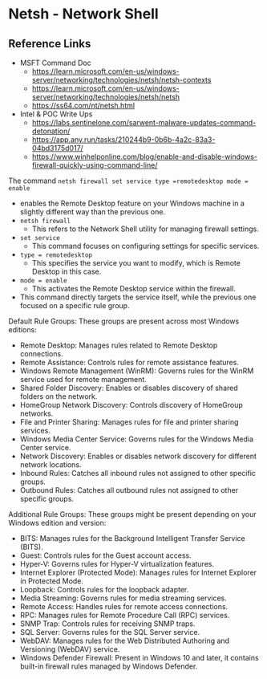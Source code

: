 # Netsh - Network Shell


## Reference Links
- MSFT Command Doc
  - https://learn.microsoft.com/en-us/windows-server/networking/technologies/netsh/netsh-contexts
  - https://learn.microsoft.com/en-us/windows-server/networking/technologies/netsh/netsh
  - https://ss64.com/nt/netsh.html
- Intel & POC Write Ups
  - https://labs.sentinelone.com/sarwent-malware-updates-command-detonation/
  - https://app.any.run/tasks/210244b9-0b6b-4a2c-83a3-04bd3175d017/
  - https://www.winhelponline.com/blog/enable-and-disable-windows-firewall-quickly-using-command-line/


The command `netsh firewall set service type =remotedesktop mode = enable` 
- enables the Remote Desktop feature on your Windows machine in a slightly different way than the previous one. 
- `netsh firewall`
  - This refers to the Network Shell utility for managing firewall settings.
- `set service`
  - This command focuses on configuring settings for specific services.
- `type = remotedesktop`
  - This specifies the service you want to modify, which is Remote Desktop in this case.
- `mode = enable`
  - This activates the Remote Desktop service within the firewall.
- This command directly targets the service itself, while the previous one focused on a specific rule group.



Default Rule Groups: These groups are present across most Windows editions:
- Remote Desktop: Manages rules related to Remote Desktop connections. 
- Remote Assistance: Controls rules for remote assistance features. 
- Windows Remote Management (WinRM): Governs rules for the WinRM service used for remote management. 
- Shared Folder Discovery: Enables or disables discovery of shared folders on the network. 
- HomeGroup Network Discovery: Controls discovery of HomeGroup networks. 
- File and Printer Sharing: Manages rules for file and printer sharing services. 
- Windows Media Center Service: Governs rules for the Windows Media Center service. 
- Network Discovery: Enables or disables network discovery for different network locations. 
- Inbound Rules: Catches all inbound rules not assigned to other specific groups. 
- Outbound Rules: Catches all outbound rules not assigned to other specific groups.


Additional Rule Groups: These groups might be present depending on your Windows edition and version:
- BITS: Manages rules for the Background Intelligent Transfer Service (BITS). 
- Guest: Controls rules for the Guest account access. 
- Hyper-V: Governs rules for Hyper-V virtualization features. 
- Internet Explorer (Protected Mode): Manages rules for Internet Explorer in Protected Mode. 
- Loopback: Controls rules for the loopback adapter. 
- Media Streaming: Governs rules for media streaming services. 
- Remote Access: Handles rules for remote access connections. 
- RPC: Manages rules for Remote Procedure Call (RPC) services. 
- SNMP Trap: Controls rules for receiving SNMP traps. 
- SQL Server: Governs rules for the SQL Server service. 
- WebDAV: Manages rules for the Web Distributed Authoring and Versioning (WebDAV) service. 
- Windows Defender Firewall: Present in Windows 10 and later, it contains built-in firewall rules managed by Windows Defender.